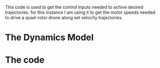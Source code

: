 This code is used to get the control inputs needed to achive desired trajectories. for this instance I am using it to get the motor speeds needed to drive a quad-rotor drone along set velocity trajectories. 

# The Dynamics Model

# The code

